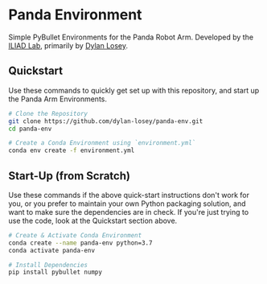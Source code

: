 # Panda Environment

Simple PyBullet Environments for the Panda Robot Arm. Developed by the [ILIAD Lab](http://iliad.stanford.edu/), 
primarily by [Dylan Losey](https://dylanlosey.com/).

## Quickstart

Use these commands to quickly get set up with this repository, and start up the Panda Arm Environments.

```bash
# Clone the Repository
git clone https://github.com/dylan-losey/panda-env.git
cd panda-env

# Create a Conda Environment using `environment.yml`
conda env create -f environment.yml
```

## Start-Up (from Scratch)

Use these commands if the above quick-start instructions don't work for you, or you prefer to maintain your own Python
packaging solution, and want to make sure the dependencies are in check. If you're just trying to use the code, look at 
the Quickstart section above.

```bash
# Create & Activate Conda Environment
conda create --name panda-env python=3.7
conda activate panda-env

# Install Dependencies 
pip install pybullet numpy
```